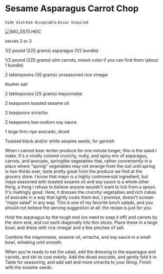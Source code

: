 # Sesame Asparagus Carrot Chop

`Side dish` `Kim Acceptable` `Asian Inspired`

![IMG_0575.HEIC](image/IMG_0575.HEIC)

serves 2 or 3

1/2 pound (225 grams) asparagus (1/2 bundle)

1/2 pound (225 grams) slim carrots, mixed-color if you can find them (about 1 bundle)

2 tablespoons (30 grams) unseasoned rice vinegar

Kosher salt

2 tablespoons (25 grams) mayonnaise

2 teaspoons toasted sesame oil

2 teaspoons sriracha

2 teaspoons low-sodium soy sauce

1 large firm-ripe avocado, diced

Toasted black and/or white sesame seeds, for garnish

When I cannot bear winter produce for one minute longer, this is the salad I make. It's a vividly colored crunchy, nutty, and spicy mix of asparagus, carrots, and avocado, springlike vegetables that, rather conveniently in a place where "spring" vegetables may not emerge from the soil until spring is two-thirds over, taste pretty great from the produce we find at the grocery store. I know that mayo is a highly controversial ingredient, but mayo seasoned with toasted sesame oil and soy sauce is a whole other thing, a thing I refuse to believe anyone wouldn't want to lick from a spoon. It's rivetingly good. Here, it dresses the crunchy vegetables and rich cubes of avocado in a way that lightly coats them but, I promise, doesn't scream "mayo salad" in any way. This is one of my favorite lunch salads, and you should not believe the serving suggestion at all: the recipe is just for you.

Hold the asparagus by the tough end (no need to snap it off) and carrots by the stem end, and cut each diagonally into thin slices. Place these in a large bowl, and dress with rice vinegar and a few pinches of salt.

Combine the mayonnaise, sesame oil, sriracha, and soy sauce in a small bowl, whisking until smooth.

When you're ready to eat the salad, add the dressing to the asparagus and carrots, and stir to coat evenly. Add the diced avocado, and gently fold it in. Taste for seasoning, and add salt and more sriracha to your liking. Finish with the sesame seeds.
